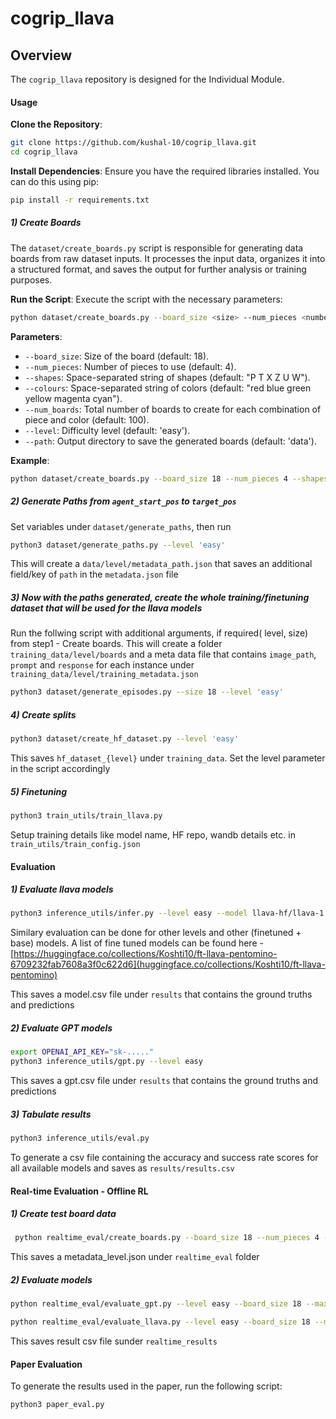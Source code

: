 # cogrip_llava

## Overview
The `cogrip_llava` repository is designed for the Individual Module.

#### Usage
**Clone the Repository**:
   ```bash
   git clone https://github.com/kushal-10/cogrip_llava.git
   cd cogrip_llava
   ```

**Install Dependencies**:
   Ensure you have the required libraries installed. You can do this using pip:
   ```bash
   pip install -r requirements.txt
   ```

##### 1) Create Boards
The `dataset/create_boards.py` script is responsible for generating data boards from raw dataset inputs. It processes the input data, organizes it into a structured format, and saves the output for further analysis or training purposes.

**Run the Script**:
   Execute the script with the necessary parameters:
   ```bash
   python dataset/create_boards.py --board_size <size> --num_pieces <number> --shapes <shapes> --colours <colours> --num_boards <number> --level <difficulty> --path <output_path>
   ```

**Parameters**:
- `--board_size`: Size of the board (default: 18).
- `--num_pieces`: Number of pieces to use (default: 4).
- `--shapes`: Space-separated string of shapes (default: "P T X Z U W").
- `--colours`: Space-separated string of colors (default: "red blue green yellow magenta cyan").
- `--num_boards`: Total number of boards to create for each combination of piece and color (default: 100).
- `--level`: Difficulty level (default: 'easy').
- `--path`: Output directory to save the generated boards (default: 'data').

**Example**:
   ```bash
   python dataset/create_boards.py --board_size 18 --num_pieces 4 --shapes "P T X Z U W" --colours "red blue green yellow magenta cyan" --num_boards 100 --level 'easy' --path 'data'
   ```

##### 2) Generate Paths from `agent_start_pos` to `target_pos`
Set variables under `dataset/generate_paths`, then run

```bash
python3 dataset/generate_paths.py --level 'easy'
```

This will create a `data/level/metadata_path.json` that saves an additional field/key of `path` in the `metadata.json` file


##### 3) Now with the paths generated, create the whole training/finetuning dataset that will be used for the llava models

Run the follwing script with additional arguments, if required( level, size) from step1 - Create boards. This will create a folder `training_data/level/boards` and a meta data file that contains `image_path`, `prompt` and `response` for each instance under `training_data/level/training_metadata.json`

```bash
python3 dataset/generate_episodes.py --size 18 --level 'easy'
```

##### 4) Create splits

```bash
python3 dataset/create_hf_dataset.py --level 'easy'
```
This saves `hf_dataset_{level}` under `training_data`. Set the level parameter in the script accordingly


##### 5) Finetuning

```bash
python3 train_utils/train_llava.py
```

Setup training details like model name, HF repo, wandb details etc. in `train_utils/train_config.json` 


#### Evaluation

##### 1) Evaluate llava models

```bash
python3 inference_utils/infer.py --level easy --model llava-hf/llava-1.5-7b-hf 
```
Similary evaluation can be done for other levels and other (finetuned + base) models. A list of fine tuned models can be found here - [https://huggingface.co/collections/Koshti10/ft-llava-pentomino-6709232fab7608a3f0c622d6](huggingface.co/collections/Koshti10/ft-llava-pentomino)

This saves a model.csv file under `results` that contains the ground truths and predictions

##### 2) Evaluate GPT models

```bash
export OPENAI_API_KEY="sk-....."
python3 inference_utils/gpt.py --level easy
```

This saves a gpt.csv file under `results` that contains the ground truths and predictions


##### 3) Tabulate results

```bash
python3 inference_utils/eval.py
```
To generate a csv file containing the accuracy and success rate scores for all available models and saves as `results/results.csv`


#### Real-time Evaluation - Offline RL

##### 1) Create test board data

```bash
 python realtime_eval/create_boards.py --board_size 18 --num_pieces 4 --shapes "P T X Z U W" --colours "red blue green yellow magenta cyan" --num_boards 20 --level easy --path realtime_eval
```

This saves a metadata_level.json under `realtime_eval` folder

##### 2) Evaluate models

```bash
python realtime_eval/evaluate_gpt.py --level easy --board_size 18 --max_moves 20 --max_length 10

python realtime_eval/evaluate_llava.py --level easy --board_size 18 --model_name llava-hf/llava-1.5-7b-hf --max_moves 20 --max_length 10
```

This saves result csv file sunder `realtime_results`


#### Paper Evaluation

To generate the results used in the paper, run the following script:

```bash
python3 paper_eval.py
```

